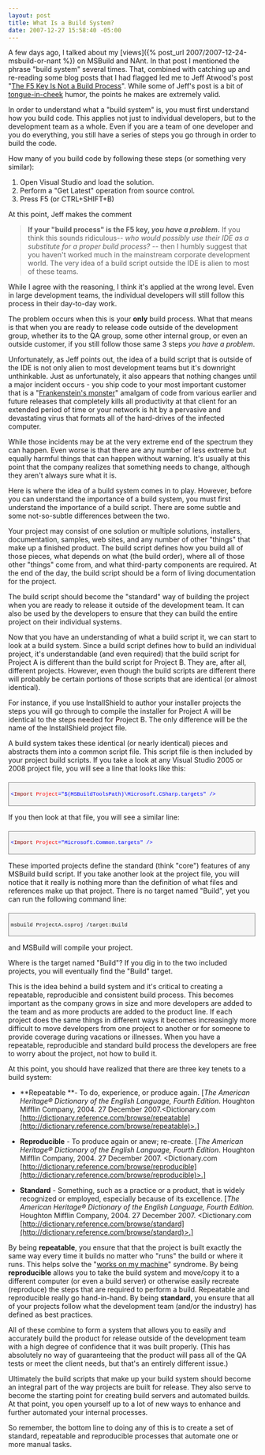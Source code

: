 ```yaml
---
layout: post
title: What Is a Build System?
date: 2007-12-27 15:58:40 -05:00
---
```


A few days ago, I talked about my [views]({% post_url 2007/2007-12-24-msbuild-or-nant %}) on MSBuild and NAnt. In that post I mentioned the phrase "build system" several times. That, combined with catching up and re-reading some blog posts that I had flagged led me to Jeff Atwood's post "[The F5 Key Is Not a Build Process](http://www.codinghorror.com/blog/archives/000988.html "The F5 Key Is Not a Build Process")". While some of Jeff's post is a bit of [tongue-in-cheek](http://en.wikipedia.org/wiki/Tongue-in-cheek) humor, the points he makes are extremely valid.

In order to understand what a "build system" is, you must first understand how you build code. This applies not just to individual developers, but to the development team as a whole. Even if you are a team of one developer and you do everything, you still have a series of steps you go through in order to build the code.

How many of you build code by following these steps (or something very similar):

1.  Open Visual Studio and load the solution.
2.  Perform a "Get Latest" operation from source control.
3.  Press F5 (or CTRL+SHIFT+B) 

At this point, Jeff makes the comment 

> **If your "build process" is the F5 key, *you have a problem*.** If you think this sounds ridiculous-- *who would possibly use their IDE as a substitute for a proper build process?* -- then I humbly suggest that you haven't worked much in the mainstream corporate development world. The very idea of a build script outside the IDE is alien to most of these teams.

While I agree with the reasoning, I think it's applied at the wrong level. Even in large development teams, the individual developers will still follow this process in their day-to-day work.

The problem occurs when this is your **only** build process. What that means is that when you are ready to release code outside of the development group, whether its to the QA group, some other internal group, or even an outside customer, if you still follow those same 3 steps *you have a problem*.

Unfortunately, as Jeff points out, the idea of a build script that is outside of the IDE is not only alien to most development teams but it's downright unthinkable. Just as unfortunately, it also appears that nothing changes until a major incident occurs - you ship code to your most important customer that is a "[Frankenstein's monster](http://en.wikipedia.org/wiki/Frankenstein%27s_monster)" amalgam of code from various earlier and future releases that completely kills all productivity at that client for an extended period of time or your network is hit by a pervasive and devastating virus that formats all of the hard-drives of the infected computer.

While those incidents may be at the very extreme end of the spectrum they can happen. Even worse is that there are any number of less extreme but equally harmful things that can happen without warning. It's usually at this point that the company realizes that something needs to change, although they aren't always sure what it is.

Here is where the idea of a build system comes in to play. However, before you can understand the importance of a build system, you must first understand the importance of a build script. There are some subtle and some not-so-subtle differences between the two.

Your project may consist of one solution or multiple solutions, installers, documentation, samples, web sites, and any number of other "things" that make up a finished product. The build script defines how you build all of those pieces, what depends on what (the build order), where all of those other "things" come from, and what third-party components are required. At the end of the day, the build script should be a form of living documentation for the project.

The build script should become the "standard" way of building the project when you are ready to release it outside of the development team. It can also be used by the developers to ensure that they can build the entire project on their individual systems.

Now that you have an understanding of what a build script it, we can start to look at a build system. Since a build script defines how to build an individual project, it's understandable (and even required) that the build script for Project A is different than the build script for Project B. They are, after all, different projects. However, even though the build scripts are different there will probably be certain portions of those scripts that are identical (or almost identical).

For instance, if you use InstallShield to author your installer projects the steps you will go through to compile the installer for Project A will be identical to the steps needed for Project B. The only difference will be the name of the InstallShield project file.

A build system takes these identical (or nearly identical) pieces and abstracts them into a common script file. This script file is then included by your project build scripts. If you take a look at any Visual Studio 2005 or 2008 project file, you will see a line that looks like this:
 <div style="border-right: gray 1px solid; padding-right: 4px; border-top: gray 1px solid; padding-left: 4px; font-size: 8pt; padding-bottom: 4px; margin: 20px 0px 10px; overflow: auto; border-left: gray 1px solid; width: 97.5%; cursor: text; max-height: 200px; line-height: 12pt; padding-top: 4px; border-bottom: gray 1px solid; font-family: consolas, 'Courier New', courier, monospace; background-color: #f4f4f4">

<span style="color: #0000ff"><</span><span style="color: #800000">Import</span> <span style="color: #ff0000">Project</span><span style="color: #0000ff">="$(MSBuildToolsPath)\Microsoft.CSharp.targets"</span> <span style="color: #0000ff">/></span>
</div>


If you then look at that file, you will see a similar line:

<div style="border-right: gray 1px solid; padding-right: 4px; border-top: gray 1px solid; padding-left: 4px; font-size: 8pt; padding-bottom: 4px; margin: 20px 0px 10px; overflow: auto; border-left: gray 1px solid; width: 97.5%; cursor: text; max-height: 200px; line-height: 12pt; padding-top: 4px; border-bottom: gray 1px solid; font-family: consolas, 'Courier New', courier, monospace; background-color: #f4f4f4">

<span style="color: #0000ff"><</span><span style="color: #800000">Import</span> <span style="color: #ff0000">Project</span><span style="color: #0000ff">="Microsoft.Common.targets"</span> <span style="color: #0000ff">/></span>
</div>


These imported projects define the standard (think "core") features of any MSBuild build script. If you take another look at the project file, you will notice that it really is nothing more than the definition of what files and references make up that project. There is no target named "Build", yet you can run the following command line:

<div style="border-right: gray 1px solid; padding-right: 4px; border-top: gray 1px solid; padding-left: 4px; font-size: 8pt; padding-bottom: 4px; margin: 20px 0px 10px; overflow: auto; border-left: gray 1px solid; width: 97.5%; cursor: text; max-height: 200px; line-height: 12pt; padding-top: 4px; border-bottom: gray 1px solid; font-family: consolas, 'Courier New', courier, monospace; background-color: #f4f4f4">

msbuild ProjectA.csproj /target:Build
</div>


and MSBuild will compile your project.

Where is the target named "Build"? If you dig in to the two included projects, you will eventually find the "Build" target.

This is the idea behind a build system and it's critical to creating a repeatable, reproducible and consistent build process. This becomes important as the company grows in size and more developers are added to the team and as more products are added to the product line. If each project does the same things in different ways it becomes increasingly more difficult to move developers from one project to another or for someone to provide coverage during vacations or illnesses. When you have a repeatable, reproducible and standard build process the developers are free to worry about the project, not how to build it.

At this point, you should have realized that there are three key tenets to a build system:

*   **Repeatable **- To do, experience, or produce again. [*The American Heritage® Dictionary of the English Language, Fourth Edition*. Houghton Mifflin Company, 2004. 27 December 2007.<Dictionary.com [http://dictionary.reference.com/browse/repeatable](http://dictionary.reference.com/browse/repeatable)>.]   

*   **Reproducible** - To produce again or anew; re-create. [*The American Heritage® Dictionary of the English Language, Fourth Edition*. Houghton Mifflin Company, 2004. 27 December 2007. <Dictionary.com [http://dictionary.reference.com/browse/reproducible](http://dictionary.reference.com/browse/reproducible)>.]  

*   **Standard** - Something, such as a practice or a product, that is widely recognized or employed, especially because of its excellence. [*The American Heritage® Dictionary of the English Language, Fourth Edition*. Houghton Mifflin Company, 2004. 27 December 2007. <Dictionary.com [http://dictionary.reference.com/browse/standard](http://dictionary.reference.com/browse/standard)>.]


By being **repeatable**, you ensure that that the project is built exactly the same way every time it builds no matter who "runs" the build or where it runs. This helps solve the "[works on my machine](http://www.codinghorror.com/blog/archives/000818.html)" syndrome. By being **reproducible** allows you to take the build system and move/copy it to a different computer (or even a build server) or otherwise easily recreate (reproduce) the steps that are required to perform a build. Repeatable and reproducible really go hand-in-hand. By being **standard**, you ensure that all of your projects follow what the development team (and/or the industry) has defined as best practices.

All of these combine to form a system that allows you to easily and accurately build the product for release outside of the development team with a high degree of confidence that it was built properly. (This has absolutely no way of guaranteeing that the product will pass all of the QA tests or meet the client needs, but that's an entirely different issue.)

Ultimately the build scripts that make up your build system should become an integral part of the way projects are built for release. They also serve to become the starting point for creating build servers and automated builds. At that point, you open yourself up to a lot of new ways to enhance and further automated your internal processes.

So remember, the bottom line to doing any of this is to create a set of standard, repeatable and reproducible processes that automate one or more manual tasks.
